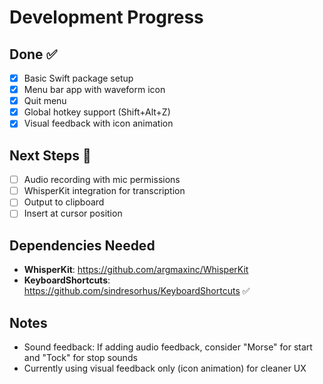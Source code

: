 # Development Progress

## Done ✅
- [x] Basic Swift package setup
- [x] Menu bar app with waveform icon
- [x] Quit menu
- [x] Global hotkey support (Shift+Alt+Z)
- [x] Visual feedback with icon animation

## Next Steps 📝
- [ ] Audio recording with mic permissions
- [ ] WhisperKit integration for transcription
- [ ] Output to clipboard
- [ ] Insert at cursor position

## Dependencies Needed
- **WhisperKit**: https://github.com/argmaxinc/WhisperKit
- **KeyboardShortcuts**: https://github.com/sindresorhus/KeyboardShortcuts ✅

## Notes
- Sound feedback: If adding audio feedback, consider "Morse" for start and "Tock" for stop sounds
- Currently using visual feedback only (icon animation) for cleaner UX